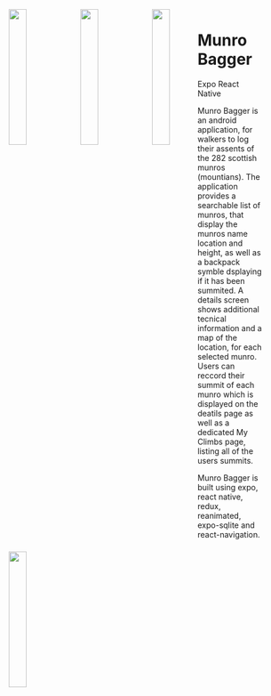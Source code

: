 <div align="center">
  <a href="url"><img src="https://github.com/user-attachments/assets/5f401b78-7549-41a2-8600-50b1a1239dfa" align="left" width="25%" ></a>
  <a href="url"><img src="https://github.com/user-attachments/assets/3b543508-b49a-45f6-b096-10f67a8b02e7" align="left" width="25%" ></a>
  <a href="url"><img src="https://github.com/user-attachments/assets/e957e96b-ebf2-472b-ad3b-a9adb3cb1e7e" align="left" width="25%" ></a>
  <a href="url"><img src="https://github.com/user-attachments/assets/d7e50c71-ca31-406f-a48d-38e324891a4b" align="left" width="25%" ></a>
</div>

# Munro Bagger
Expo React Native

Munro Bagger is an android application, for walkers to log their assents of the 282 scottish munros (mountians). The application provides a searchable list of munros, that display the munros name location and height, as well as a backpack symble dsplaying if it has been summited. A details screen shows additional tecnical information and a map of the location, for each selected munro. Users can reccord their summit of each munro which is displayed on the deatils page as well as a dedicated My Climbs page, listing all of the users summits. 


Munro Bagger is built using expo, react native, redux, reanimated, expo-sqlite and react-navigation.  
